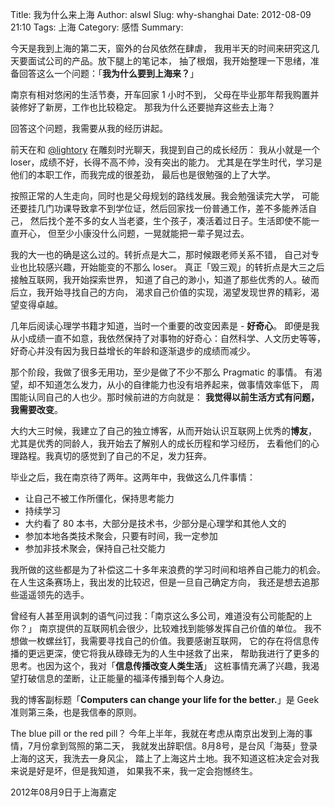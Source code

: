 Title: 我为什么来上海
Author: alswl
Slug: why-shanghai
Date: 2012-08-09 21:10
Tags: 上海
Category: 感悟
Summary: 


今天是我到上海的第二天，窗外的台风依然在肆虐，
我用半天的时间来研究这几天要面试公司的产品。放下腿上的笔记本，
抽了根烟，我开始整理一下思绪，准备回答这么一个问题：「**我为什么要到上海来？**」

南京有相对悠闲的生活节奏，开车回家 1 小时不到，
父母在毕业那年帮我购置并装修好了新房，工作也比较稳定。
那我为什么还要抛弃这些去上海？

回答这个问题，我需要从我的经历讲起。

<!-- more -->

前天在和 [@lightory][lightory] 在雕刻时光聊天，我提到自己的成长经历：
我从小就是一个 loser，成绩不好，长得不高不帅，没有突出的能力。
尤其是在学生时代，学习是他们的本职工作，而我完成的很差劲，
最后也是很勉强的上了大学。

按照正常的人生走向，同时也是父母规划的路线发展。我会勉强读完大学，
可能还要挂几门功课导致拿不到学位证，然后回家找一份普通工作，差不多能养活自己，
然后找个差不多的女人当老婆，生个孩子，凑活着过日子。生活即使不能一直开心，
但至少小康没什么问题，一晃就能把一辈子晃过去。

我的大一也的确是这么过的。转折点是大二，那时候跟老师关系不错，
自己对专业也比较感兴趣，开始能变的不那么 loser。
真正「毁三观」的转折点是大三之后接触互联网，我开始探索世界，
知道了自己的渺小，知道了那些优秀的人。破而后立，我开始寻找自己的方向，
渴求自己价值的实现，渴望发现世界的精彩，渴望变得卓越。

几年后阅读心理学书籍才知道，当时一个重要的改变因素是 - **好奇心**。
即便是我从小成绩一直不如意，我依然保持了对事物的好奇心：自然科学、人文历史等等，
好奇心并没有因为我日益增长的年龄和逐渐退步的成绩而减少。

那个阶段，我做了很多无用功，至少是做了不少不那么 Pragmatic 的事情。
有渴望，却不知道怎么发力，从小的自律能力也没有培养起来，做事情效率低下，
周围能认同自己的人也少。那时候前进的方向就是：
**我觉得以前生活方式有问题，我需要改变**。

大约大三时候，我建立了自己的独立博客，从而开始认识互联网上优秀的**博友**，
尤其是优秀的同龄人，我开始去了解别人的成长历程和学习经历，
去看他们的心理路程。我真切的感觉到了自己的不足，发力狂奔。

毕业之后，我在南京待了两年。这两年中，我做这么几件事情：

* 让自己不被工作所僵化，保持思考能力
* 持续学习
* 大约看了 80 本书，大部分是技术书，少部分是心理学和其他人文的
* 参加本地各类技术聚会，只要有时间，我一定参加
* 参加非技术聚会，保持自己社交能力

我所做的这些都是为了补偿这二十多年来浪费的学习时间和培养自己能力的机会。
在人生这条赛场上，我出发的比较迟，但是一旦自己确定方向，
我还是想去追那些遥遥领先的选手。

曾经有人甚至用讽刺的语气问过我：「南京这么多公司，难道没有公司能配的上你？」
南京提供的互联网机会很少，比较难找到能够发挥自己价值的单位。
我不想做一枚螺丝钉，我需要寻找自己的价值。我要感谢互联网，
它的存在将信息传播的更远更深，使它将我从碌碌无为的人生中拯救了出来，
帮助我进行了更多的思考。也因为这个，我对「**信息传播改变人类生活**」
这桩事情充满了兴趣，我渴望打破信息的垄断，让正能量的福泽传播到每个人身边。

我的博客副标题「**Computers can change your life for the better.**」是 Geek
准则第三条，也是我信奉的原则。

The blue pill or the red pill？
今年上半年，我就在考虑从南京出发到上海的事情，7月份拿到驾照的第二天，
我就发出辞职信。8月8号，是台风「海葵」登录上海的这天，我洗去一身风尘，
踏上了上海这片土地。我不知道这桩决定会对我来说是好是坏，但是我知道，
如果我不来，我一定会抱憾终生。

2012年08月9日于上海嘉定

[lightory]: http://lightory.net/

